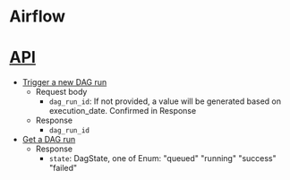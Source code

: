 # Airflow

# [API](https://airflow.apache.org/docs/apache-airflow/stable/stable-rest-api-ref.html#section/Trying-the-API)
- [Trigger a new DAG run](https://airflow.apache.org/docs/apache-airflow/stable/stable-rest-api-ref.html#operation/post_dag_run)
  - Request body
    - `dag_run_id`: If not provided, a value will be generated based on execution_date. Confirmed in Response
  - Response
    - `dag_run_id`
- [Get a DAG run](https://airflow.apache.org/docs/apache-airflow/stable/stable-rest-api-ref.html#operation/get_dag_run)
  - Response
    - `state`: DagState, one of Enum: "queued" "running" "success" "failed"
